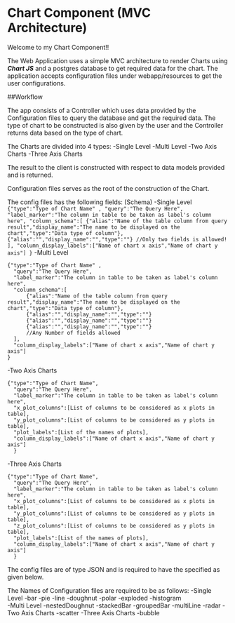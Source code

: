# Chart Component (MVC Architecture)

Welcome to my Chart Component!!

The Web Application uses a simple MVC architecture to render Charts using ***Chart JS*** and a postgres database to get required data for the chart.
The application accepts configuration files under webapp/resources to get the user configurations.

##Workflow
  
  The app consists of a Controller which uses data provided by the Configuration files to query the database and get the required data.
  The type of chart to be constructed is also given by the user and the Controller returns data based on the type of chart.
  
  The Charts are divided into 4 types:
    -Single Level
    -Multi Level
    -Two Axis Charts
    -Three Axis Charts
  
  The result to the client is constructed with respect to data models provided and is returned.

  Configuration files serves as the root of the construction of the Chart.
  
    
  The config files has the following fields: (Schema)
  -Single Level
    ```
    {"type":"Type of Chart Name" ,
    "query":"The Query Here",
    "label_marker":"The column in table to be taken as label's column here",
    "column_schema":[
        {"alias":"Name of the table column from query result","display_name":"The name to be displayed on the chart","type":"Data type of column"},
        {"alias":"","display_name":"","type":""}
        //Only two fields is allowed!
    ],
    "column_display_labels":["Name of chart x axis","Name of chart y axis"]
}
    ```
  -Multi Level
  ```
  {"type":"Type of Chart Name" ,
    "query":"The Query Here",
    "label_marker":"The column in table to be taken as label's column here",
    "column_schema":[
        {"alias":"Name of the table column from query result","display_name":"The name to be displayed on the chart","type":"Data type of column"},
        {"alias":"","display_name":"","type":""}
        {"alias":"","display_name":"","type":""}
        {"alias":"","display_name":"","type":""}
        //Any Number of fields allowed
    ],
    "column_display_labels":["Name of chart x axis","Name of chart y axis"]
}
  ```
  -Two Axis Charts
  ```
  {"type":"Type of Chart Name",
    "query":"The Query Here",
    "label_marker":"The column in table to be taken as label's column here",
    "x_plot_columns":[List of columns to be considered as x plots in table],
    "y_plot_columns":[List of columns to be considered as y plots in table],
    "plot_labels":[List of the names of plots],
    "column_display_labels":["Name of chart x axis","Name of chart y axis"]
    }
  ```
  -Three Axis Charts
  ```
  {"type":"Type of Chart Name",
    "query":"The Query Here",
    "label_marker":"The column in table to be taken as label's column here",
    "x_plot_columns":[List of columns to be considered as x plots in table],
    "y_plot_columns":[List of columns to be considered as y plots in table],
    "z_plot_columns":[List of columns to be considered as y plots in table],
    "plot_labels":[List of the names of plots],
    "column_display_labels":["Name of chart x axis","Name of chart y axis"]
    }
  ```
  The config files are of type JSON and is required to have the specified as given below.
  
  The Names of Configuration files are required to be as follows:
    -Single Level
      -bar 
      -pie
      -line
      -doughnut
      -polar
      -exploded
      -histogram  
    -Multi Level
      -nestedDoughnut
      -stackedBar
      -groupedBar
      -multiLine
      -radar
    -Two Axis Charts
      -scatter
    -Three Axis Charts
      -bubble
